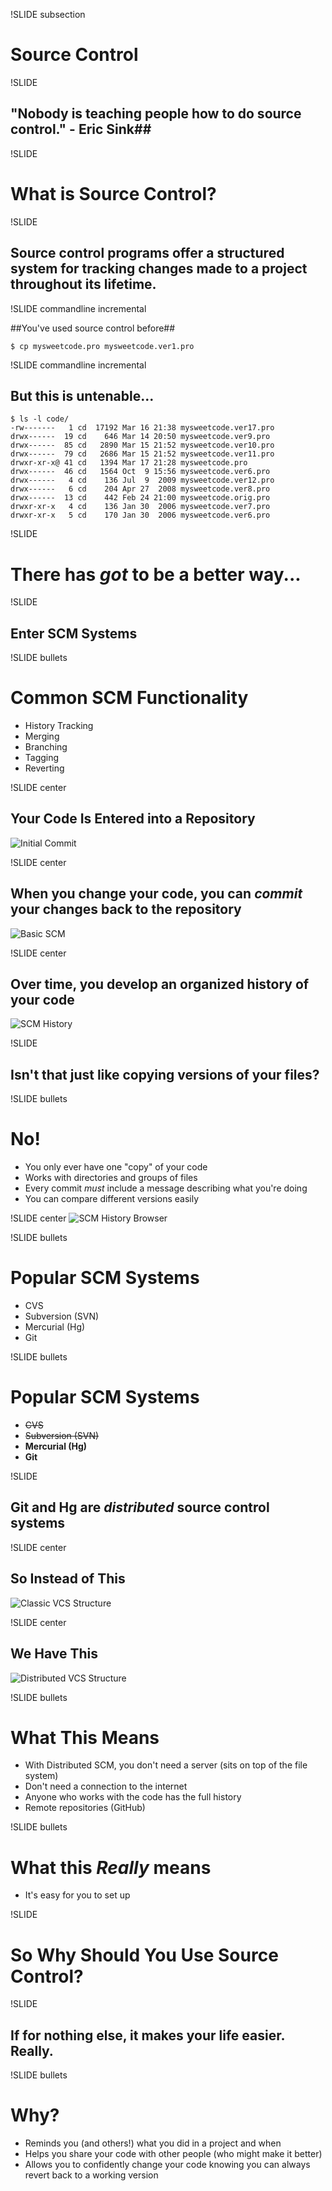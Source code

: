 !SLIDE subsection
# Source Control #

!SLIDE
## "Nobody is teaching people how to do source control." - Eric Sink##

!SLIDE

# What is Source Control? #

!SLIDE

## Source control programs offer a structured system for tracking changes made to a project throughout its lifetime. ##

!SLIDE commandline incremental

##You've used source control before##

    $ cp mysweetcode.pro mysweetcode.ver1.pro
    
!SLIDE commandline incremental

## But this is untenable... ##
  
    $ ls -l code/
    -rw-------   1 cd  17192 Mar 16 21:38 mysweetcode.ver17.pro
    drwx------  19 cd    646 Mar 14 20:50 mysweetcode.ver9.pro
    drwx------  85 cd   2890 Mar 15 21:52 mysweetcode.ver10.pro
    drwx------  79 cd   2686 Mar 15 21:52 mysweetcode.ver11.pro
    drwxr-xr-x@ 41 cd   1394 Mar 17 21:28 mysweetcode.pro
    drwx------  46 cd   1564 Oct  9 15:56 mysweetcode.ver6.pro
    drwx------   4 cd    136 Jul  9  2009 mysweetcode.ver12.pro
    drwx------   6 cd    204 Apr 27  2008 mysweetcode.ver8.pro
    drwx------  13 cd    442 Feb 24 21:00 mysweetcode.orig.pro
    drwxr-xr-x   4 cd    136 Jan 30  2006 mysweetcode.ver7.pro
    drwxr-xr-x   5 cd    170 Jan 30  2006 mysweetcode.ver6.pro

!SLIDE
# There has *got* to be a better way... #

!SLIDE
## Enter SCM Systems ##

!SLIDE bullets
# Common SCM Functionality  #
* History Tracking
* Merging
* Branching
* Tagging
* Reverting

!SLIDE center

## Your Code Is Entered into a Repository ##

![Initial Commit](img/initial_commit.png)

!SLIDE center

## When you change your code, you can _commit_ your changes back to the repository ##

![Basic SCM](img/scm_basic_cycle.png)

!SLIDE center
## Over time, you develop an organized history of your code ##
![SCM History](img/scm_history.png)

!SLIDE

## Isn't that just like copying versions of your files? ##

!SLIDE bullets
# No! #

* You only ever have one "copy" of your code
* Works with directories and groups of files
* Every commit _must_ include a message describing what you're doing
* You can compare different versions easily

!SLIDE center
![SCM History Browser](img/scm_history_manager.png)

!SLIDE bullets
# Popular SCM Systems #

* CVS
* Subversion (SVN)
* Mercurial (Hg)
* Git

!SLIDE bullets
# Popular SCM Systems #

* <del>CVS</del>
* <del>Subversion (SVN)</del>
* __Mercurial (Hg)__
* __Git__

!SLIDE 
## Git and Hg are _distributed_ source control systems ##

!SLIDE center

## So Instead of This ##

![Classic VCS Structure](img/classic_vcs.png)

!SLIDE center

## We Have This ##
![Distributed VCS Structure](img/distributed_vcs.png)

!SLIDE bullets

# What This Means #

* With Distributed SCM, you don't need a server (sits on top of the file system)
* Don't need a connection to the internet
* Anyone who works with the code has the full history
* Remote repositories (GitHub)

!SLIDE bullets

# What this _Really_ means

* It's easy for you to set up

!SLIDE 

# So Why Should You Use Source Control? #

!SLIDE

## If for nothing else, it makes your life easier.  Really. ##

!SLIDE bullets
# Why? #

* Reminds you (and others!) what you did in a project and when
* Helps you share your code with other people (who might make it better)
* Allows you to confidently change your code knowing you can always revert back to a working version
